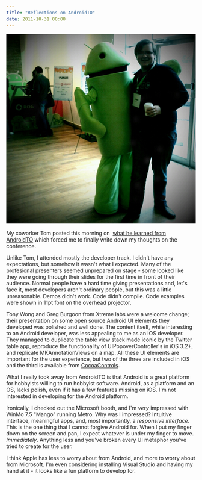 ```yaml
---
title: "Reflections on AndroidTO"
date: 2011-10-31 00:00
---
```


 ![](/img/import/blog/2011/10/reflections-on-androidto/EC27B3D9E44448A0B05F08D4C69E5AE7.jpg)

My coworker Tom posted this morning on&nbsp; [what he learned from AndroidTO](http://tomcreighton.com/2011/10/antenna-headed-stepchild/)&nbsp;which forced me to finally write down my thoughts on the conference.

Unlike Tom, I attended mostly the developer track. I didn't have any expectations, but somehow it wasn't what I expected. Many of the profesional presenters seemed&nbsp;unprepared&nbsp;on stage - some looked like they were going through their slides for the first time in front of their audience. Normal people have a hard time giving presentations and, let's face it, most developers aren't ordinary people, but this was a little unreasonable. Demos didn't work. Code didn't compile. Code examples were shown in 11pt font on the overhead projector.

Tony Wong and Greg Burgoon from Xtreme labs were a welcome change; their presentation on some open source Android UI elements they developed was polished and well done. The content itself, while interesting to an Android developer, was less appealing to me as an iOS developer. They managed to duplicate the table view stack made iconic by the Twitter table app, reproduce the functionality of UIPopoverController's in iOS 3.2+, and replicate MKAnnotationViews on a map. All these UI elements are important for the user experience, but two of the three are included in iOS and the third is available from [CocoaControls](http://cocoacontrols.com/).

What I really took away from AndroidTO is that Android is a great platform for hobbyists willing to run hobbyist software. Android, as a platform and an OS, lacks polish, even if it has a few features missing on iOS.&nbsp;I'm not interested in developing for the Android platform.

Ironically, I checked out the Microsoft booth, and I'm _very_&nbsp;impressed with WinMo 7.5 "Mango" running Metro. Why was I impressed? Intuitive interface, meaningful apps, and, most importantly, a _responsive interface_. This is the one thing that I cannot forgive Android for. When I put my finger down on the screen and pan, I expect whatever is under my finger to move. _Immediately_. Anything less and you've broken every UI metaphor you've tried to create for the user.

I think Apple has less to worry about from Android, and more to worry about from Microsoft. I'm even considering installing Visual Studio and having my hand at it - it looks like a fun platform to develop for.&nbsp;

<!-- more -->
